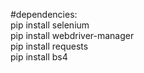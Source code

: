 #dependencies:
<br>
  pip install selenium
<br>
  pip install webdriver-manager
<br>
  pip install requests
<br>
  pip install bs4
